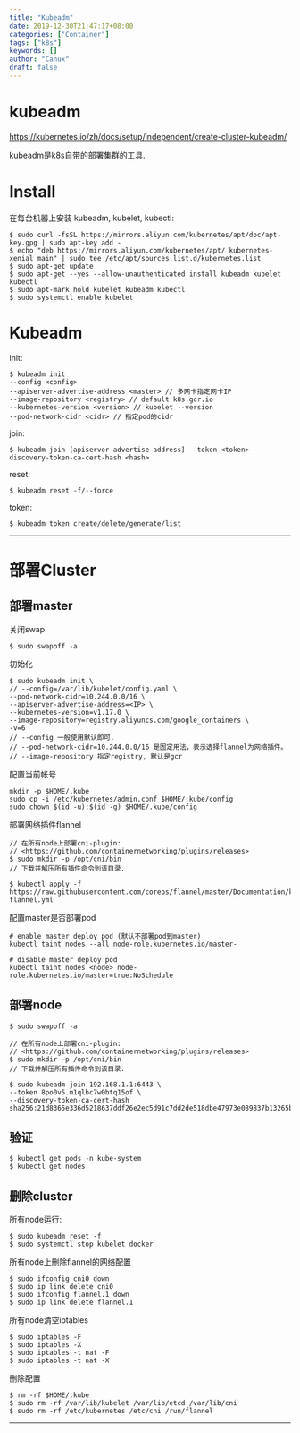 ```yaml
---
title: "Kubeadm"
date: 2019-12-30T21:47:17+08:00
categories: ["Container"]
tags: ["k8s"]
keywords: []
author: "Canux"
draft: false
---
```


# kubeadm

<https://kubernetes.io/zh/docs/setup/independent/create-cluster-kubeadm/>

kubeadm是k8s自带的部署集群的工具.

# Install

在每台机器上安装 kubeadm, kubelet, kubectl:

    $ sudo curl -fsSL https://mirrors.aliyun.com/kubernetes/apt/doc/apt-key.gpg | sudo apt-key add - 
    $ echo "deb https://mirrors.aliyun.com/kubernetes/apt/ kubernetes-xenial main" | sudo tee /etc/apt/sources.list.d/kubernetes.list
    $ sudo apt-get update
    $ sudo apt-get --yes --allow-unauthenticated install kubeadm kubelet kubectl
    $ sudo apt-mark hold kubelet kubeadm kubectl
    $ sudo systemctl enable kubelet

# Kubeadm

init:

    $ kubeadm init 
    --config <config>
    --apiserver-advertise-address <master> // 多网卡指定网卡IP
    --image-repository <registry> // default k8s.gcr.io
    --kubernetes-version <version> // kubelet --version
    --pod-network-cidr <cidr> // 指定pod的cidr

join:

    $ kubeadm join [apiserver-advertise-address] --token <token> --discovery-token-ca-cert-hash <hash>

reset:

    $ kubeadm reset -f/--force

token:
  
    $ kubeadm token create/delete/generate/list

***

# 部署Cluster

## 部署master

关闭swap

    $ sudo swapoff -a

初始化

    $ sudo kubeadm init \
    // --config=/var/lib/kubelet/config.yaml \
    --pod-network-cidr=10.244.0.0/16 \
    --apiserver-advertise-address=<IP> \
    --kubernetes-version=v1.17.0 \
    --image-repository=registry.aliyuncs.com/google_containers \
    -v=6
    // --config 一般使用默认即可.
    // --pod-network-cidr=10.244.0.0/16 是固定用法，表示选择flannel为网络插件。
    // --image-repository 指定registry, 默认是gcr

配置当前帐号

    mkdir -p $HOME/.kube
    sudo cp -i /etc/kubernetes/admin.conf $HOME/.kube/config
    sudo chown $(id -u):$(id -g) $HOME/.kube/config

部署网络插件flannel

    // 在所有node上部署cni-plugin:
    // <https://github.com/containernetworking/plugins/releases>
    $ sudo mkdir -p /opt/cni/bin
    // 下载并解压所有插件命令到该目录.

    $ kubectl apply -f https://raw.githubusercontent.com/coreos/flannel/master/Documentation/kube-flannel.yml

配置master是否部署pod

    # enable master deploy pod (默认不部署pod到master)
    kubectl taint nodes --all node-role.kubernetes.io/master-

    # disable master deploy pod
    kubectl taint nodes <node> node-role.kubernetes.io/master=true:NoSchedule

## 部署node

    $ sudo swapoff -a

    // 在所有node上部署cni-plugin:
    // <https://github.com/containernetworking/plugins/releases>
    $ sudo mkdir -p /opt/cni/bin
    // 下载并解压所有插件命令到该目录.

    $ sudo kubeadm join 192.168.1.1:6443 \
    --token 8po0v5.m1qlbc7w0btq15of \
    --discovery-token-ca-cert-hash sha256:21d8365e336d5218637ddf26e2ec5d91c7dd2de518dbe47973e089837b13265b

## 验证

    $ kubectl get pods -n kube-system
    $ kubectl get nodes

## 删除cluster

所有node运行:

    $ sudo kubeadm reset -f
    $ sudo systemctl stop kubelet docker

所有node上删除flannel的网络配置

    $ sudo ifconfig cni0 down
    $ sudo ip link delete cni0
    $ sudo ifconfig flannel.1 down
    $ sudo ip link delete flannel.1

所有node清空iptables

    $ sudo iptables -F
    $ sudo iptables -X
    $ sudo iptables -t nat -F
    $ sudo iptables -t nat -X

删除配置

    $ rm -rf $HOME/.kube
    $ sudo rm -rf /var/lib/kubelet /var/lib/etcd /var/lib/cni
    $ sudo rm -rf /etc/kubernetes /etc/cni /run/flannel

***